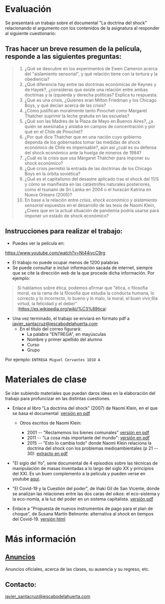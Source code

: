
# Evaluación
Se presentará un trabajo sobre el documental "La doctrina del shock" relacionando el argumento con los contenidos de la asignatura al responder al siguiente cuestionario:

Tras hacer un breve resumen de la película, responde a las siguientes preguntas:
--------------------------------------------------------------------------------

> 1.  ¿Qué se descubre en los experimentos de Ewen Cameron acerca del
>     "aislamiento sensorial", y qué relación tiene con la tortura y la
>     obediencia?
> 2.  ¿Qué diferencia hay entre las doctrinas económicas de Keynes y de
>     Hayek?, ¿consideras que existe una relación entre ambas doctrinas y
>     la izquierda y derecha políticas? Explica tu respuesta.
> 3.  ¿Qué es una crisis, ¿Quienes eran Milton Friedman y los Chicago
>     Boys, y qué decían acerca de las crisis?
> 4.  ¿Cómo justifican moralmente tanto Pinochet como Margaret Thatcher
>     suprimir la leche gratuita en las escuelas?
> 5.  ¿Qué son las Madres de la Plaza de Mayo en Buenos Aires?, ¿a quién
>     se asesinaba y aislaba en campos de concentración y por qué en el
>     Chile de Pinochet?
> 6.  ¿Por qué dice Thatcher que en una nación cuyo gobierno dependa de
>     los gobernados tomar las medidas de shock económico de Chile es
>     impensable?, aún así ¿cuál es su defensa del shock económico ante la
>     huelga de mineros de 1984?
> 7.  ¿Cuál es la crisis que usa Margaret Thatcher para imponer su shock
>     económico?
> 8.  ¿Qué crisis permitió la entrada de las doctrinas de los Chicago Boys
>     en la órbita soviética?
> 9.  ¿Qué es el capitalismo del desastre aplicado tras el shock del 11/S
>     y cómo se manifiesta en las catástrofes naturales posteriores, como
>     el tsunami de Sri Lanka en 2004 o el huracán Katrina en Nueva
>     Orleans (2005)?
> 10. En base a la relación entre *crisis*, *shock económico* y
>     *aislamiento sensorial* expuestos en el desarrollo de las tesis de
>     Naomi Klein, ¿Crees que en la actual situación de pandemia podría
>     usarse para imponer un estado de shock económico?
> 

## Instrucciones para realizar el trabajo:

-   Puedes ver la película en:

<https://www.youtube.com/watch?v=Nt44ivcC9rg>

-   El trabajo no puede ocupar menos de 1200 palabras
-   Se puede consultar e incluir información sacada de internet, siempre
    que se cite la dirección web de la que procede dicha información.
    Por ejemplo:

> Si hablamos sobre ética, podemos afirmar que "ética, o filosofía
> moral, es la rama de la filosofía que estudia la conducta humana,​ lo
> correcto y lo incorrecto,​ lo bueno y lo malo,​ la moral,​ el buen
> vivir,6​ la virtud, la felicidad y el deber"
> (<https://es.wikipedia.org/wiki/%C3%89tica>)

-   Una vez terminado, el trabajo se enviará en formato pdf a
    javier_santacruz@iescabodelahuerta.com
    -   En el título del correo figurará:
        -   La palabra "ENTREGA", en mayúsculas
        -   Nombre y primer apellido del alumno
        -   Curso
        -   Grupo

Por ejemplo: `ENTREGA Miguel Cervantes 1ESO A`


# Materiales de clase
Se irán subiendo materiales que puedan daros ideas en la elaboración del trabajo para profuncizar en las distintas cuestiones.

- Enlace al libro "La doctrina del shock" (2007) de Naomi Klein, en el que se basa el documental: [versión en pdf](https://katari.org/pdf/shock.pdf)

  - Otros escritos de Naomi Klein: 

    - 2001 -- "Reclamemos los bienes comunales" [versión en pdf](https://newleftreview.es/issues/9/articles/naomi-klein-reclamemos-los-bienes-comunales.pdf)
    - 2011 -- "La cosa más importante del mundo":  [versión en pdf](http://attac-catalunya.cat/download/Internacional/La%20cosa%20ma%CC%81s%20importante%20del%20mundo.25.pdf)
    - 2015 -- "Esto lo cambia todo" donde Naomi Klein relaciona la doctrina del shock con los problemas medioambientales (p 21 -- 30): [extracto en pdf](https://e00-elmundo.uecdn.es/documentos/2015/03/02/esto_lo_cambia_todo_intro.pdf)

- "El siglo del Yo", serie documental de 4 episodios sobre las técnicas de manipulación de masas inventadas a lo largo del siglo XX y principios del XXI. Es un buen complemento a la película y pueden verse en youtube [aquí](https://www.youtube.com/playlist?list=PLjTjaOV0zuSKub3Odq1iGMqj_NQo0g6is).

- "El Covid-19 y la Cuestión del poder", de Iñaki Gil de San Vicente, donde se analizan las relaciones entre las dos caras del *oikos*: el eco-sistema y la eco-nomía, a la luz del poder en un sistema capitalista. [versión pdf](http://lhblog.nuevaradio.org/b2-img/GilCovidPoder.pdf)

- Enlace a "Propuesta de nuevos instrumentos de pago para el plan de choque", de Susana Martín Belmonte: alternativa al *shock* en tiempos del Covid-19. [versión html](https://www.attacmadrid.org/2020/03/28/propuesta/)

# Más información
## [Anuncios](https://javieriesch.github.io/)
Anuncios oficiales, acerca de las clases, su ausencia y su regreso, etc.
## Contacto: 
[javier_santacruz@iescabodelahuerta.com](mailto:javier_santacruz@iescabodelahuerta.com)
